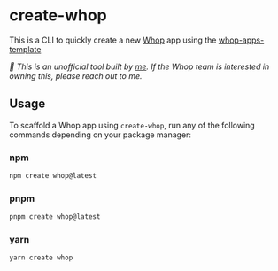 # create-whop

This is a CLI to quickly create a new [Whop](https://whop.com/) app using the [whop-apps-template](https://github.com/whopio/whop-apps-template)

_👋 This is an unofficial tool built by [me](https://github.com/WLowe10). If the Whop team is interested in owning this, please reach out to me._

## Usage

To scaffold a Whop app using `create-whop`, run any of the following commands depending on your package manager:

### npm

```sh
npm create whop@latest
```

### pnpm

```sh
pnpm create whop@latest
```

### yarn

```sh
yarn create whop
```
